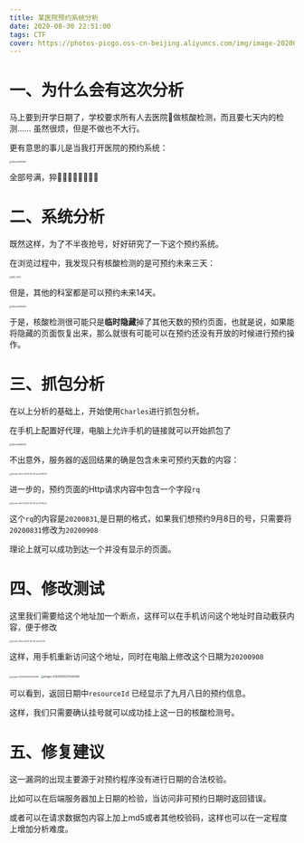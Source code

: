 ```yaml
---
title: 某医院预约系统分析
date: 2020-08-30 22:51:00
tags: CTF
cover: https://photos-picgo.oss-cn-beijing.aliyuncs.com/img/image-20200830231323238.png
---
```


# 一、为什么会有这次分析

马上要到开学日期了，学校要求所有人去医院🏥做核酸检测，而且要七天内的检测…… 虽然很烦，但是不做也不大行。

更有意思的事儿是当我打开医院的预约系统：

<img src="https://photos-picgo.oss-cn-beijing.aliyuncs.com/img/WechatIMG550.jpeg" alt="WechatIMG550" style="zoom: 25%;" />

全部号满，猝🤦‍♂️🤦‍♂️🤦‍♂️🤦‍♂️

# 二、系统分析

既然这样，为了不半夜抢号，好好研究了一下这个预约系统。

在浏览过程中，我发现只有核酸检测的是可预约未来三天：

<img src="https://photos-picgo.oss-cn-beijing.aliyuncs.com/img/IMG_3413.PNG" alt="IMG_3413" style="zoom:25%;" />

但是，其他的科室都是可以预约未来14天。

<img src="https://photos-picgo.oss-cn-beijing.aliyuncs.com/img/WechatIMG552.jpeg" alt="WechatIMG552" style="zoom:25%;" />

于是，核酸检测很可能只是**临时隐藏**掉了其他天数的预约页面，也就是说，如果能将隐藏的页面恢复出来，那么就很有可能可以在预约还没有开放的时候进行预约操作。

# 三、抓包分析

在以上分析的基础上，开始使用`Charles`进行抓包分析。

在手机上配置好代理，电脑上允许手机的链接就可以开始抓包了

<img src="https://photos-picgo.oss-cn-beijing.aliyuncs.com/img/WechatIMG554.jpeg" alt="WechatIMG554" style="zoom:25%;" />

不出意外，服务器的返回结果的确是包含未来可预约天数的内容：

<img src="https://photos-picgo.oss-cn-beijing.aliyuncs.com/img/Screen Shot 2020-08-30 at 23.06.08.png" alt="Screen Shot 2020-08-30 at 23.06.08" style="zoom:25%;" />

进一步的，预约页面的Http请求内容中包含一个字段`rq`

<img src="https://photos-picgo.oss-cn-beijing.aliyuncs.com/img/Screen Shot 2020-08-30 at 23.08.04.png" alt="Screen Shot 2020-08-30 at 23.08.04" style="zoom:25%;" />

这个`rq`的内容是`20200831`,是日期的格式，如果我们想预约9月8日的号，只需要将`20200831`修改为`20200908`

理论上就可以成功到达一个并没有显示的页面。

# 四、修改测试

这里我们需要给这个地址加一个断点，这样可以在手机访问这个地址时自动截获内容，便于修改

<img src="https://photos-picgo.oss-cn-beijing.aliyuncs.com/img/Screen Shot 2020-08-30 at 23.11.13.png" alt="Screen Shot 2020-08-30 at 23.11.13" style="zoom:25%;" />

这样，用手机重新访问这个地址，同时在电脑上修改这个日期为`20200908`

<img src="https://photos-picgo.oss-cn-beijing.aliyuncs.com/img/image-20200830231323238.png" alt="image-20200830231323238" style="zoom:25%;" />

<img src="https://photos-picgo.oss-cn-beijing.aliyuncs.com/img/image-20200830231342099.png" alt="image-20200830231342099" style="zoom:33%;" />

可以看到，返回日期中`resourceId` 已经显示了九月八日的预约信息。

这样，我们只需要确认挂号就可以成功挂上这一日的核酸检测号。

# 五、修复建议

这一漏洞的出现主要源于对预约程序没有进行日期的合法校验。

比如可以在后端服务器加上日期的检验，当访问非可预约日期时返回错误。

或者可以在请求数据包内容上加上md5或者其他校验码，这样也可以在一定程度上增加分析难度。